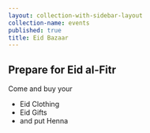 ```yaml
---
layout: collection-with-sidebar-layout
collection-name: events
published: true
title: Eid Bazaar
---
```

## Prepare for Eid al-Fitr
Come and buy your  
- Eid Clothing
- Eid Gifts  
- and put Henna

